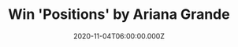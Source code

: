 ---
campaign-uuid: "c-455d797e-f91f-4edd-ba0f-9c44a739ab52"
type: "Competition"
category: "Music"
date: "2020-11-04T06:00:00.000Z"
end-date: "2020-12-04T23:59:00.000Z"
disable-form: false
is_promoted: true
has_entry_page: true
title: "Win 'Positions' by Ariana Grande"
competition-description: "<p>She's back and better than ever. The American singer\
  \ Ariana Grande returns with her sixth brand new album: 'Positions'. A 14-track\
  \ record where she’s optimistically moving onto the next chapter of her life. An\
  \ album full of amazing collaborations such as The Weeknd, Doja Cat and many more.\
  \ We are giving away a copy of her album to one lucky NME AAA member.</p>\n<p>Click\
  \ below for a chance to win it now.</p>\n"
hero-header: "Win 'Positions' by Ariana Grande"
terms-confirmation: "N/A"
banner-img: "https://assets.expresslyapp.com/asset-64f99ae9-26dd-442c-ab15-f469b5582ed4.jpg"
logo-left-href: "aaa.nme.com"
logo-left-image: "https://assets.expresslyapp.com/asset-4b9e2c35-6740-4003-93e1-194d955e4a94.jpg"
logo-left-title: "NME AAA"
bg-image-hero: "https://assets.expresslyapp.com/asset-d2ac3b00-0940-469e-8e54-05dd30bf7f58.jpg"
bg-image-first: "https://assets.expresslyapp.com/asset-28952a98-8b09-45eb-9821-ec2af5190c9f.jpg"
section1-content: "<p>'Positions' is the brand new album by the American singer and\
  \ songwriter Ariana Grande. An album where she’s optimistically moving onto the\
  \ next chapter of her life. A sixth studio record full of amazing collaborations\
  \ you should not miss such as: The Weeknd, Doja Cat and more for you to discover.</p>\n\
  <p>Are you her biggest fan? Click below for a chance to win her new album 'Positions'\
  \ now.</p>\n"
entry-title: "Win 'Positions' by Ariana Grande"
entry-content: "<p>Enter the draw to win 'Positions' by Ariana Grande by completing\
  \ the form below before 23:59 on the 4th of December 2020.</p>\n"
has-winner: false
prize-description: "'Positions' by Ariana Grande"
special-conditions: "Multiple entries are allowed up to one every day."
country-restrictions:
- "GB"
---